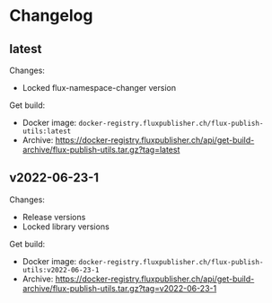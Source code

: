 # Changelog

## latest

Changes:

- Locked flux-namespace-changer version

Get build:

- Docker image: `docker-registry.fluxpublisher.ch/flux-publish-utils:latest`
- Archive: https://docker-registry.fluxpublisher.ch/api/get-build-archive/flux-publish-utils.tar.gz?tag=latest

## v2022-06-23-1

Changes:

- Release versions
- Locked library versions

Get build:

- Docker image: `docker-registry.fluxpublisher.ch/flux-publish-utils:v2022-06-23-1`
- Archive: https://docker-registry.fluxpublisher.ch/api/get-build-archive/flux-publish-utils.tar.gz?tag=v2022-06-23-1
